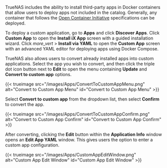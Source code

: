 &NewLine;

TrueNAS includes the ability to install third-party apps in Docker containers that allow users to deploy apps not included in the catalog.
Generally, any container that follows the [Open Container Initiative](https://opencontainers.org/) specifications can be deployed.

To deploy a custom application, go to **Apps** and click **Discover Apps**.
Click **Custom App** to open the **Install iX App** screen with a guided installation wizard.
Click <i class="material-icons" aria-hidden="true" title="more_vert">more_vert</i> > **Install via YAML** to open the **Custom App** screen with an advanced YAML editor for deploying apps using Docker Compose.

TrueNAS also allows users to convert already installed apps into custom applications. 
Select the app you wish to convert, and then click the triple dot icon button next to **Edit** to open the menu containing **Update** and **Convert to custom app** options.

{{< trueimage src="/images/Apps/ConvertToCustomAppMenu.png" alt="Convert to Custom App Menu" id="Convert to Custom App Menu" >}}

Select **Convert to custom app** from the dropdown list, then select **Confirm** to convert the app. 

{{< trueimage src="/images/Apps/ConvertToCustomAppConfirm.png" alt="Convert to Custom App Confirm" id="Convert to Custom App Confirm" >}}

After converting, clicking the **Edit** button within the **Application Info** window opens an **Edit App YAML** window. This gives users the option to enter a custom app configuration.

{{< trueimage src="/images/Apps/CustomAppEditWindow.png" alt="Custom App Edit Window" id="Custom App Edit Window" >}}
